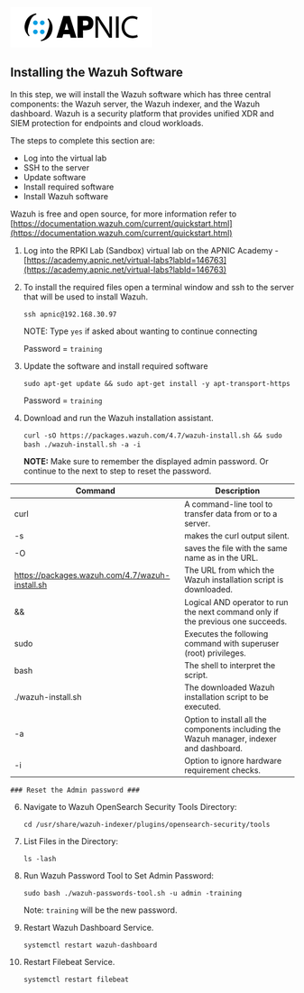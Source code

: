![](images/apnic_logo.png)

  
## Installing the Wazuh Software ##

In this step, we will install the Wazuh software which has three central components: the Wazuh server, the Wazuh indexer, and the Wazuh dashboard. Wazuh is a security platform that provides unified XDR and SIEM protection for endpoints and cloud workloads. 

The steps to complete this section are:
* Log into the virtual lab
* SSH to the server
* Update software
* Install required software
* Install Wazuh software

Wazuh is free and open source, for more information refer to [https://documentation.wazuh.com/current/quickstart.html](https://documentation.wazuh.com/current/quickstart.html)

1. Log into the RPKI Lab (Sandbox) virtual lab on the APNIC Academy - [https://academy.apnic.net/virtual-labs?labId=146763](https://academy.apnic.net/virtual-labs?labId=146763)

2. To install the required files open a terminal window and ssh to the server that will be used to install Wazuh.

    ```
    ssh apnic@192.168.30.97
    ```

    NOTE: Type `yes` if asked about wanting to continue connecting

    Password = `training`


3. Update the software and install required software
    ```
    sudo apt-get update && sudo apt-get install -y apt-transport-https
    ```

    Password = `training`

4. Download and run the Wazuh installation assistant.

    ```
    curl -sO https://packages.wazuh.com/4.7/wazuh-install.sh && sudo bash ./wazuh-install.sh -a -i
    ```

    **NOTE:** Make sure to remember the displayed admin password. Or continue to the next to step to reset the password.

| Command  | Description |
|--------------|-------------|
| curl       | A command-line tool to transfer data from or to a server. |
| -s        | makes the curl output silent. |
| -O         | saves the file with the same name as in the URL. |
| https://packages.wazuh.com/4.7/wazuh-install.sh | The URL from which the Wazuh installation script is downloaded. |
| &&         | Logical AND operator to run the next command only if the previous one succeeds. |
| sudo       | Executes the following command with superuser (root) privileges. |
| bash       | The shell to interpret the script. |
| ./wazuh-install.sh | The downloaded Wazuh installation script to be executed. |
| -a         | Option to install all the components including the Wazuh manager, indexer and dashboard. |
| -i         | Option to ignore hardware requirement checks. |


    ### Reset the Admin password ###

6. Navigate to Wazuh OpenSearch Security Tools Directory:

    ```
    cd /usr/share/wazuh-indexer/plugins/opensearch-security/tools
    ```

7. List Files in the Directory:

    ```
    ls -lash
    ```

8. Run Wazuh Password Tool to Set Admin Password:

    ```
    sudo bash ./wazuh-passwords-tool.sh -u admin -training
    ```
    Note: `training` will be the new password.

9. Restart Wazuh Dashboard Service.

    ```
    systemctl restart wazuh-dashboard
    ```

10. Restart Filebeat Service.

    ```
    systemctl restart filebeat
    ```

